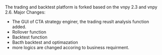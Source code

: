 The trading and backtest platform is forked based on the vnpy 2.3 and vnpy 2.6.
Major Changes:
- The GUI of CTA strategy enginer, the trading reuslt analysis function added.
- Rollover function
- Backtest function
- Bacth backtest and optimazation
- more logics are changed accoring to business requirment.
